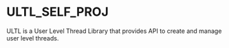 ULTL_SELF_PROJ
==============

ULTL is a User Level Thread Library that provides API to create and manage user level threads. 
